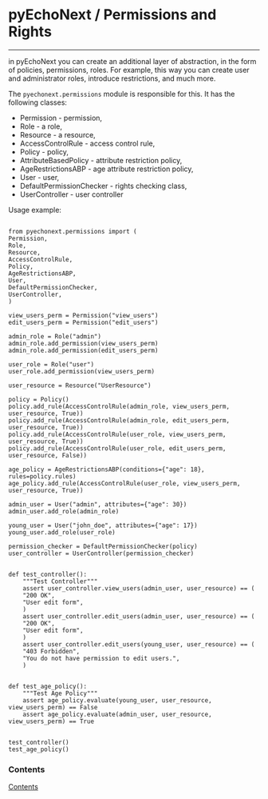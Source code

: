 # pyEchoNext / Permissions and Rights

---

in pyEchoNext you can create an additional layer of abstraction, in the form of policies, permissions, roles. For example, this way you can create user and administrator roles, introduce restrictions, and much more.

The `pyechonext.permissions` module is responsible for this. It has the following classes:

+ Permission - permission,
+ Role - a role,
+ Resource - a resource,
+ AccessControlRule - access control rule,
+ Policy - policy,
+ AttributeBasedPolicy - attribute restriction policy,
+ AgeRestrictionsABP - age attribute restriction policy,
+ User - user,
+ DefaultPermissionChecker - rights checking class,
+ UserController - user controller

Usage example:

<pre><code class='language-python'>
from pyechonext.permissions import (
Permission,
Role,
Resource,
AccessControlRule,
Policy,
AgeRestrictionsABP,
User,
DefaultPermissionChecker,
UserController,
)

view_users_perm = Permission("view_users")
edit_users_perm = Permission("edit_users")

admin_role = Role("admin")
admin_role.add_permission(view_users_perm)
admin_role.add_permission(edit_users_perm)

user_role = Role("user")
user_role.add_permission(view_users_perm)

user_resource = Resource("UserResource")

policy = Policy()
policy.add_rule(AccessControlRule(admin_role, view_users_perm, user_resource, True))
policy.add_rule(AccessControlRule(admin_role, edit_users_perm, user_resource, True))
policy.add_rule(AccessControlRule(user_role, view_users_perm, user_resource, True))
policy.add_rule(AccessControlRule(user_role, edit_users_perm, user_resource, False))

age_policy = AgeRestrictionsABP(conditions={"age": 18}, rules=policy.rules)
age_policy.add_rule(AccessControlRule(user_role, view_users_perm, user_resource, True))

admin_user = User("admin", attributes={"age": 30})
admin_user.add_role(admin_role)

young_user = User("john_doe", attributes={"age": 17})
young_user.add_role(user_role)

permission_checker = DefaultPermissionChecker(policy)
user_controller = UserController(permission_checker)


def test_controller():
	"""Test Controller"""
	assert user_controller.view_users(admin_user, user_resource) == (
	"200 OK",
	"User edit form",
	)
	assert user_controller.edit_users(admin_user, user_resource) == (
	"200 OK",
	"User edit form",
	)
	assert user_controller.edit_users(young_user, user_resource) == (
	"403 Forbidden",
	"You do not have permission to edit users.",
	)


def test_age_policy():
	"""Test Age Policy"""
	assert age_policy.evaluate(young_user, user_resource, view_users_perm) == False
	assert age_policy.evaluate(admin_user, user_resource, view_users_perm) == True


test_controller()
test_age_policy()
</code></pre>

### Contents

[Contents](/docs?name=pyechonext/index.md)




